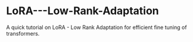 # LoRA---Low-Rank-Adaptation
A quick tutorial on LoRA - Low Rank Adaptation for efficient fine tuning of transformers.
